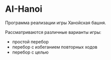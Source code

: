 # AI-Hanoi

Программа реализации игры Ханойская башня.

Рассматриваются различные варианты игры:

* простой перебор
* перебор с избеганием повторных ходов
* перебор с целью
